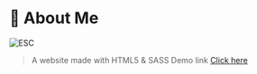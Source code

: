 # 🤖 About Me

![ESC](https://cdn.discordapp.com/attachments/557975354082590741/1039558675230117918/unknown.png)

> A website made with HTML5 & SASS
> Demo link [Click here](https://esc.fabricioflores.se/)